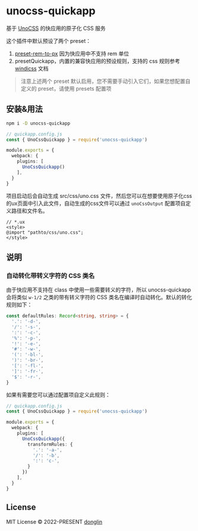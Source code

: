 # unocss-quickapp

基于 [UnoCSS](https://github.com/unocss/unocss#readme) 的快应用的原子化 CSS 服务

这个插件中默认预设了两个 preset：
1. [preset-rem-to-px](https://github.com/unocss/unocss/tree/main/packages/preset-rem-to-px) 因为快应用中不支持 rem 单位
2. presetQuickapp，内置的兼容快应用的预设规则，支持的 css 规则参考 [windicss](https://windicss.org/guide/) 文档

> 注意上述两个 preset 默认启用，您不需要手动引入它们，如果您想配置自定义的 preset，请使用 presets 配置项

## 安装&用法

```bash
npm i -D unocss-quickapp
```

```ts
// quickapp.config.js
const { UnoCssQuickapp } = require('unocss-quickapp')

module.exports = {
  webpack: {
    plugins: [
      UnoCssQuickapp()
    ],
  }
}
```

项目启动后会自动生成 src/css/uno.css 文件，然后您可以在想要使用原子化css的ux页面中引入此文件，自动生成的css文件可以通过 `unoCssOutput` 配置项自定义路径和文件名。

``` vue
// *.ux
<style>
@import "pathto/css/uno.css";
</style>
```

## 说明
### 自动转化带转义字符的 CSS 类名
由于快应用不支持在 class 中使用一些需要转义的字符，所以 unocss-quickapp 会将类似 `w-1/2` 之类的带有转义字符的 CSS 类名在编译时自动转化。默认的转化规则如下：

``` ts
const defaultRules: Record<string, string> = {
  '.': '-d-',
  '/': '-s-',
  ':': '-c-',
  '%': '-p-',
  '!': '-e-',
  '#': '-w-',
  '(': '-bl-',
  ')': '-br-',
  '[': '-fl-',
  ']': '-fr-',
  '$': '-r-',
}
```

如果有需要您可以通过配置项自定义此规则：
```ts
// quickapp.config.js
const { UnoCssQuickapp } = require('unocss-quickapp')

module.exports = {
  webpack: {
    plugins: [
      UnoCssQuickapp({
        transformRules: {
          '.': '-a-',
          '/': '-b',
          ':': 'c-',
        }
      })
    ],
  }
}
```
## License

MIT License &copy; 2022-PRESENT [donglin](https://github.com/dongwa)
